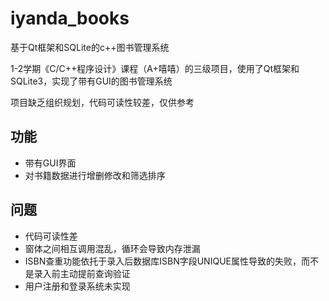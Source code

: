 # iyanda_books
基于Qt框架和SQLite的c++图书管理系统

1-2学期《C/C++程序设计》课程（A+嘻嘻）的三级项目，使用了Qt框架和SQLite3，实现了带有GUI的图书管理系统

项目缺乏组织规划，代码可读性较差，仅供参考


## 功能
- 带有GUI界面
- 对书籍数据进行增删修改和筛选排序


## 问题
- 代码可读性差
- 窗体之间相互调用混乱，循环会导致内存泄漏
- ISBN查重功能依托于录入后数据库ISBN字段UNIQUE属性导致的失败，而不是录入前主动提前查询验证
- 用户注册和登录系统未实现
